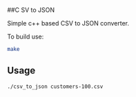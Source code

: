 ##C SV to JSON

Simple c++ based CSV to JSON converter.

To build use:

```bash
make
```

## Usage

```bash
./csv_to_json customers-100.csv
```
